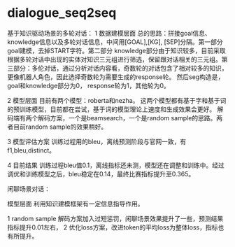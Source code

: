 # dialogue_seq2seq

基于知识驱动场景的多轮对话：
1 数据建模层面
  总的思路：拼接goal信息、knowledge信息以及多轮对话信息，中间用[GOAL],[KG], [SEP]分隔。第一部分goal建模，去掉START字符。第二部分 knowledge部分由于知识较多，目前采取根据多轮对话中出现的实体对知识三元组进行筛选，保留跟对话相关的三元组。第三部分：多伦对话，通过分析对话内容看，奇数轮的对话包含了相对较多的知识，更像机器人角色，因此选择奇数轮为需要生成的response轮。
  然后seg构造是，goal和knowledge部分为0， response轮为1，其他轮为0。

2 模型层面
  目前有两个模型：roberta和nezha。
  这两个模型都有基于字和基于词的预训练模型，目前都在尝试，基于词的模型理论上速度和生成效果会更好。
  解码端有两个解码方案，一个是beamsearch，一个是random sample的思路。两者目前random sample的效果稍好。

3 模型评估方案
  训练过程用的bleu，离线预测阶段与官网一致，有f1,bleu,distinct。

4 目前结果
  训练过程bleu值0.1，离线指标还未测，模型还在调整和训练中。经过调优和训练模型之后，bleu稳定在0.14，最终比赛指标提升至0.365。



闲聊场景对话：

模型层面
利用知识建模框架有一定信息指导作用。

1 random sample 解码方案加入过短惩罚，闲聊场景效果提升了一些，预测结果指标提升0.01左右，
2 优化loss方案，改进token的平均loss为整体loss，指标也有所提升。
